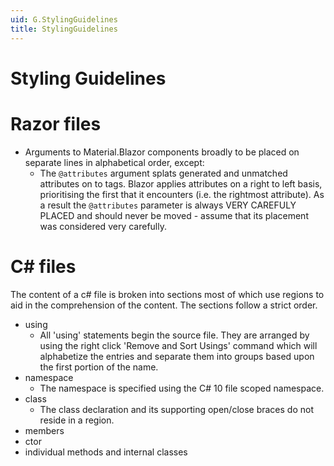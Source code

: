 ```yaml
---
uid: G.StylingGuidelines
title: StylingGuidelines
---
```

# Styling Guidelines

# Razor files

- Arguments to Material.Blazor components broadly to be placed on separate lines in alphabetical order, except:
  - The `@attributes` argument splats generated and unmatched attributes on to tags. Blazor applies attributes on a right to left basis, prioritising the first that it encounters (i.e. the rightmost attribute). As a result the `@attributes` parameter is always VERY CAREFULY PLACED and should never be moved - assume that its placement was considered very carefully.

# C# files

The content of a c# file is broken into sections most of which use regions to aid in the comprehension of the content. The sections follow a strict order. 
- using
  - All 'using' statements begin the source file. They are arranged by using the right click 'Remove and Sort Usings' command which will alphabetize the entries and separate them into groups based upon the first portion of the name. 
- namespace
  - The namespace is specified using the C# 10 file scoped namespace.
- class
  - The class declaration and its supporting open/close braces do not reside in a region.
- members
- ctor
- individual methods and internal classes



